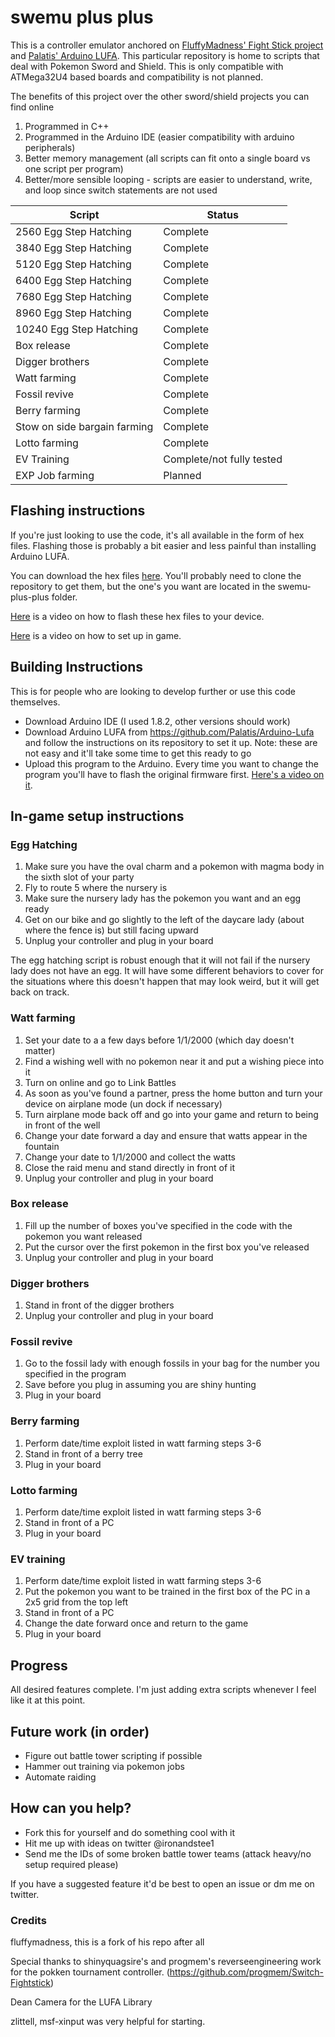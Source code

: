 # swemu plus plus

This is a controller emulator anchored on [FluffyMadness' Fight Stick project](https://github.com/fluffymadness/ATMega32U4-Switch-Fightstick) and [Palatis' Arduino LUFA](https://github.com/Palatis/Arduino-Lufa). This particular repository is home to scripts that deal with Pokemon Sword and Shield. This is only compatible with ATMega32U4 based boards and compatibility is not planned.  

The benefits of this project over the other sword/shield projects you can find online

1. Programmed in C++
1. Programmed in the Arduino IDE (easier compatibility with arduino peripherals)
1. Better memory management (all scripts can fit onto a single board vs one script per program)
1. Better/more sensible looping - scripts are easier to understand, write, and loop since switch statements are not used


| Script  | Status |
| ------------- | ------------- |
| 2560 Egg Step Hatching  | Complete  | 
| 3840 Egg Step Hatching  | Complete  | 
| 5120 Egg Step Hatching  | Complete  | 
| 6400 Egg Step Hatching  | Complete  |
| 7680 Egg Step Hatching  | Complete  |
| 8960 Egg Step Hatching  | Complete  |
| 10240 Egg Step Hatching  | Complete  |
| Box release | Complete |
| Digger brothers | Complete |
| Watt farming | Complete |
| Fossil revive  | Complete |
| Berry farming | Complete |
| Stow on side bargain farming | Complete |
| Lotto farming | Complete |
| EV Training | Complete/not fully tested |
| EXP Job farming | Planned |

## Flashing instructions

If you're just looking to use the code, it's all available in the form of hex files. Flashing those is probably a bit easier and less painful than installing Arduino LUFA. 

You can download the hex files [here](https://github.com/ironandstee1/pkmn-hexes/tree/master/swemu-plus-plus). You'll probably need to clone the repository to get them, but the one's you want are located in the swemu-plus-plus folder. 

[Here](https://www.youtube.com/watch?v=TzfHGD3JPSo) is a video on how to flash these hex files to your device. 

[Here](https://www.youtube.com/watch?v=ymstv13uoAo) is a video on how to set up in game. 

## Building Instructions

This is for people who are looking to develop further or use this code themselves. 

- Download Arduino IDE (I used 1.8.2, other versions should work)
- Download Arduino LUFA from https://github.com/Palatis/Arduino-Lufa and follow the instructions on its repository to set it up. Note: these are not easy and it'll take some time to get this ready to go
- Upload this program to the Arduino. Every time you want to change the program you'll have to flash the original firmware first. [Here's a video on it](https://www.youtube.com/watch?v=JZtzIyXm98Q). 

## In-game setup instructions

### Egg Hatching

1. Make sure you have the oval charm and a pokemon with magma body in the sixth slot of your party
1. Fly to route 5 where the nursery is
1. Make sure the nursery lady has the pokemon you want and an egg ready
1. Get on our bike and go slightly to the left of the daycare lady (about where the fence is) but still facing upward
1. Unplug your controller and plug in your board

The egg hatching script is robust enough that it will not fail if the nursery lady does not have an egg. It will have some different behaviors to cover for the situations where this doesn't happen that may look weird, but it will get back on track. 

### Watt farming

1. Set your date to a a few days before 1/1/2000 (which day doesn't matter)
1. Find a wishing well with no pokemon near it and put a wishing piece into it
1. Turn on online and go to Link Battles
1. As soon as you've found a partner, press the home button and turn your device on airplane mode (un dock if necessary)
1. Turn airplane mode back off and go into your game and return to being in front of the well
1. Change your date forward a day and ensure that watts appear in the fountain 
1. Change your date to 1/1/2000 and collect the watts
1. Close the raid menu and stand directly in front of it
1. Unplug your controller and plug in your board

### Box release

1. Fill up the number of boxes you've specified in the code with the pokemon you want released
1. Put the cursor over the first pokemon in the first box you've released
1. Unplug your controller and plug in your board

### Digger brothers

1. Stand in front of the digger brothers
1. Unplug your controller and plug in your board

### Fossil revive

1. Go to the fossil lady with enough fossils in your bag for the number you specified in the program
1. Save before you plug in assuming you are shiny hunting
1. Plug in your board

### Berry farming

1. Perform date/time exploit listed in watt farming steps 3-6
1. Stand in front of a berry tree
1. Plug in your board

### Lotto farming

1. Perform date/time exploit listed in watt farming steps 3-6
1. Stand in front of a PC
1. Plug in your board

### EV training

1. Perform date/time exploit listed in watt farming steps 3-6
1. Put the pokemon you want to be trained in the first box of the PC in a 2x5 grid from the top left
1. Stand in front of a PC
1. Change the date forward once and return to the game
1. Plug in your board

## Progress

All desired features complete. I'm just adding extra scripts whenever I feel like it at this point. 

## Future work (in order)

- Figure out battle tower scripting if possible
- Hammer out training via pokemon jobs
- Automate raiding 

## How can you help?

- Fork this for yourself and do something cool with it
- Hit me up with ideas on twitter @ironandstee1
- Send me the IDs of some broken battle tower teams (attack heavy/no setup required please)

If you have a suggested feature it'd be best to open an issue or dm me on twitter. 

### Credits

fluffymadness, this is a fork of his repo after all

Special thanks to shinyquagsire's and progmem's reverseengineering work for the pokken tournament controller. (https://github.com/progmem/Switch-Fightstick)

Dean Camera for the LUFA Library

zlittell, msf-xinput was very helpful for starting.


